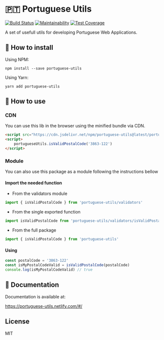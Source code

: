 # 🇵🇹 Portuguese Utils

[![Build Status](https://travis-ci.org/hugo-fonseca/portuguese-utils.svg?branch=master)](https://travis-ci.org/hugo-fonseca/portuguese-utils)
[![Maintainability](https://api.codeclimate.com/v1/badges/a1670c105d39da659957/maintainability)](https://codeclimate.com/github/hugo-fonseca/portuguese-utils/maintainability)
[![Test Coverage](https://api.codeclimate.com/v1/badges/a1670c105d39da659957/test_coverage)](https://codeclimate.com/github/hugo-fonseca/portuguese-utils/test_coverage)

A set of usefull utils for developing Portuguese Web Applications.

## 🔰 How to install

Using NPM:

`npm install --save portuguese-utils`

Using Yarn:

`yarn add portuguese-utils`

## 🚀 How to use

### CDN

You can use this lib in the browser using the minified bundle via CDN.

```html
<script src="https://cdn.jsdelivr.net/npm/portuguese-utils@latest/portuguese-utils.min.js" />
<script>
    portugueseUtils.isValidPostalCode('3863-122')
</script>
```

### Module

You can also use this package as a module following the instructions bellow

#### Import the needed function

* From the validators module

```js
import { isValidPostalCode } from 'portuguese-utils/validators'
```

* From the single exported function

```js
import isValidPostalCode from 'portuguese-utils/validators/isValidPostalCode'
```

* From the full package

```js
import { isValidPostalCode } from 'portuguese-utils'
```

#### Using

```js
const postalCode = '3863-122'
const isMyPostalCodeValid = isValidPostalCode(postalCode)
console.log(isMyPostalCodeValid) // true
```

## 📎 Documentation

Documentation is available at:

https://portuguese-utils.netlify.com/#/

## License

MIT
